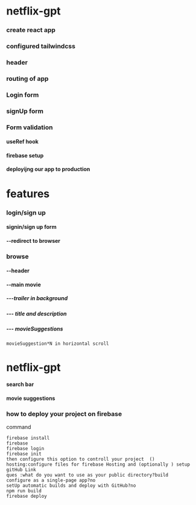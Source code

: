 # netflix-gpt
### create react app
### configured tailwindcss
### header
### routing of app
### Login form
### signUp form
### Form validation
#### useRef hook
#### firebase setup 
#### deployijng our app to production

# features
### login/sign up
#### signin/sign up form 
#### --redirect to browser
### browse
#### --header
#### --main movie
##### ---trailer in background
##### --- title and description
##### --- movieSuggestions
```
movieSuggestion*N in horizontal scroll
```

# netflix-gpt
#### search bar
#### movie suggestions


### how to deploy your project on firebase
command
```
firebase install
firebase
firebase login
firebase init
then configure this option to controll your project  () hosting:configure files for firebase Hosting and (optionally ) setup gitHub Link
ques :what do you want to use as your public directory?build
configure as a single-page app?no
setUp automatic builds and deploy with GitHub?no
npm run build
firebase deploy
```